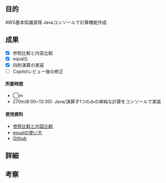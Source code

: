 ## 目的
<!-- 目的(〜を知りたい/〜を実装したい) -->
AWS基本知識習得
Javaコンソールで計算機能作成
## 成果
<!-- 成果(できたこと/できなかったこと) -->
- [x] 参照比較と内容比較
- [x] equal()
- [x] 四則演算の実装
- [ ] Copilotレビュー後の修正 
#### 所要時間
- ◯m
- 270m(8:00~13:30): Java/演算子1つのみの単純な計算をコンソールで実装
#### 使用資料
<!-- 使用資料(教材/書籍/ワークシート/Youtube) -->
- [参照比較と内容比較](https://www.notion.so/Java-22971e56bda58006bb85d19774b06d55)
- [equalの使い方](https://www.notion.so/equals-22a71e56bda580768a36d6a2856734dd)
- [Github](https://github.com/yu-ka3028/pra_java/pull/2)

## 詳細
<!-- 詳細(キーワード/プロセス//具体例を挙げる/今回の課題解決を今後に繋げられる形で記録) -->


## 考察
<!-- 考察(今後の展望/) -->
